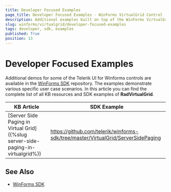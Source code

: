 ```yaml
---
title: Developer Focused Examples
page_title: Developer Focused Examples - WinForms VirtualGrid Control
description: Additional examples built on top of the WinForms VirtualGrid control.
slug: winforms/virtualgrid/developer-focused-examples
tags: developer, sdk, examples
published: True
position: 13
---
```


# Developer Focused Examples

Additional demos for some of the Telerik UI for Winforms controls are available in the [WinForms SDK](https://github.com/telerik/winforms-sdk) repository. The examples demonstrate various specific user case scenarios. In this article you can find the complete list of all KB resources and SDK examples of **RadVirtualGrid**.

|KB Article|SDK Example|
|------|------|
|[Server Side Paging in Virtual Grid]({%slug server-side-paging-in-virtualgrid%})|https://github.com/telerik/winforms-sdk/tree/master/VirtualGrid/ServerSidePaging|

## See Also

* [WinForms SDK](https://github.com/telerik/winforms-sdk)